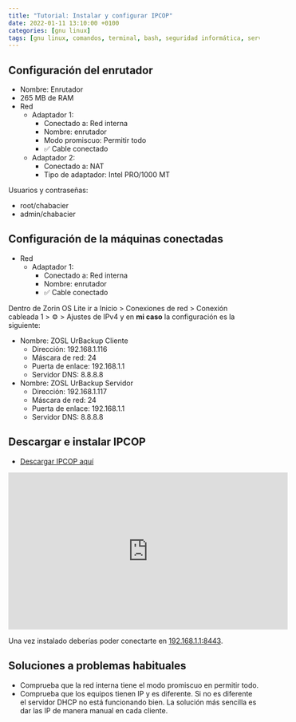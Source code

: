 ```yaml
---
title: "Tutorial: Instalar y configurar IPCOP"
date: 2022-01-11 13:10:00 +0100
categories: [gnu linux]
tags: [gnu linux, comandos, terminal, bash, seguridad informática, servicios en red]
---
```


## Configuración del enrutador

- Nombre: Enrutador
- 265 MB de RAM
- Red
    - Adaptador 1:
        - Conectado a: Red interna 
        - Nombre: enrutador
        - Modo promiscuo: Permitir todo
        - ✅ Cable conectado
    - Adaptador 2:
        - Conectado a: NAT
        - Tipo de adaptador: Intel PRO/1000 MT

Usuarios y contraseñas:

- root/chabacier
- admin/chabacier

## Configuración de la máquinas conectadas

- Red
    - Adaptador 1:
        - Conectado a: Red interna 
        - Nombre: enrutador
        - ✅ Cable conectado

Dentro de Zorin OS Lite ir a Inicio > Conexiones de red > Conexión cableada 1 > ⚙️ > Ajustes de IPv4 y en **mi caso** la configuración es la siguiente:

- Nombre: ZOSL UrBackup Cliente
    - Dirección: 192.168.1.116
    - Máscara de red: 24
    - Puerta de enlace: 192.168.1.1
    - Servidor DNS: 8.8.8.8
- Nombre: ZOSL UrBackup Servidor
    - Dirección: 192.168.1.117
    - Máscara de red: 24
    - Puerta de enlace: 192.168.1.1
    - Servidor DNS: 8.8.8.8

## Descargar e instalar IPCOP

- [Descargar IPCOP aquí](https://www.ipcop.org/download.html)

<iframe width="560" height="315" src="https://www.youtube.com/embed/rrWLBBQr5iw" title="YouTube video player" frameborder="0" allow="accelerometer; autoplay; clipboard-write; encrypted-media; gyroscope; picture-in-picture" allowfullscreen></iframe>

Una vez instalado deberías poder conectarte en [192.168.1.1:8443](192.168.1.1:8443).

## Soluciones a problemas habituales

- Comprueba que la red interna tiene el modo promiscuo en permitir todo.
- Comprueba que los equipos tienen IP y es diferente. Si no es diferente el servidor DHCP no está funcionando bien. La solución más sencilla es dar las IP de manera manual en cada cliente.
